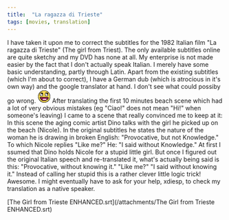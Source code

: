 ```yaml
---
title:  "La ragazza di Trieste"
tags: [movies, translation]
---
```


I have taken it upon me to correct the subtitles for the 1982 Italian film "La ragazza di Trieste" (The girl from Triest). The only available subtitles online are quite sketchy and my DVD has none at all. My enterprise is not made easier by the fact that I don't actually speak Italian. I merely have some basic understanding, partly through Latin. Apart from the existing subtitles (which I'm about to correct), I have a German dub (which is atrocious in it's own way) and the google translator at hand. I don't see what could possiby go wrong. ![Awesome!](/img/smilies/awesome.png)
After translating the first 10 minutes beach scene which had a lot of very obvious mistakes (eg "Ciao!" does not mean "Hi!" when someone's leaving) I came to a scene that really convinced me to keep at it: In this scene the aging comic artist Dino talks with the girl he picked up on the beach (Nicole). In the original subtitles he states the nature of the woman he is drawing in broken English: "Provocative, but not Knowledge."
To which Nicole replies "Like me?"
He: "I said without Knowledge."
At first I ssumed that Dino holds Nicole for a stupid little girl. But once I figured out the original Italian speech and re-translated it, what's actually being said is this:
"Provocative, without knowing it."
"Like me?"
"I said without knowing it."
Instead of calling her stupid this is a rather clever little logic trick! Awesome.
I might eventually have to ask for your help, xdiesp, to check my translation as a native speaker.

[The Girl from Trieste ENHANCED.srt](/attachments/The Girl from Trieste ENHANCED.srt)
